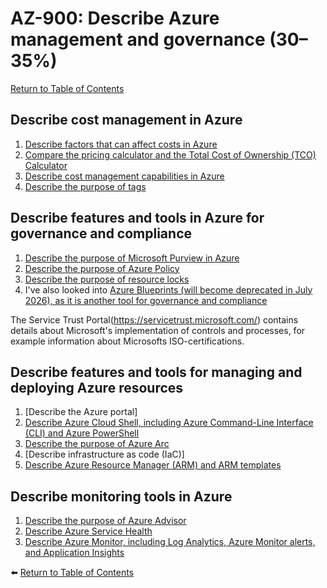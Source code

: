 # AZ-900: Describe Azure management and governance (30–35%)

[Return to Table of Contents](../README.md)

## Describe cost management in Azure

1. [Describe factors that can affect costs in Azure](11-Describe-factors-that-can-affect-costs-in-Azure.md)
1. [Compare the pricing calculator and the Total Cost of Ownership (TCO) Calculator](12-Compare-the-pricing-calculator-and-the-Total-Cost-of-Ownership-TCO-Calculator.md)
1. [Describe cost management capabilities in Azure](13-Describe-the-Microsoft-Cost-Management-tool.md)
1. [Describe the purpose of tags](14-Describe-the-purpose-of-tags.md)

## Describe features and tools in Azure for governance and compliance

1. [Describe the purpose of Microsoft Purview in Azure](21-Describe-the-purpose-of-Microsoft-Purview-in-Azure.md)
1. [Describe the purpose of Azure Policy](22-Describe-the-purpose-of-Azure-Policy.md)
1. [Describe the purpose of resource locks](23-Describe-the-purpose-of-resource-locks.md)
1. I've also looked into [Azure Blueprints (will become deprecated in July 2026), as it is another tool for governance and compliance](24-Azure-Blueprints.md)

The Service Trust Portal(https://servicetrust.microsoft.com/) contains details about Microsoft's implementation of controls and processes, for example information about Microsofts ISO-certifications. 

## Describe features and tools for managing and deploying Azure resources

1. [Describe the Azure portal]
1. [Describe Azure Cloud Shell, including Azure Command-Line Interface (CLI) and Azure PowerShell](32-Describe-Azure-Cloud-Shell-including-Azure-Command-Line-Interface-CLI-and-Azure-PowerShell.md)
1. [Describe the purpose of Azure Arc](33-Describe-the-purpose-of-Azure-Arc.md)
1. [Describe infrastructure as code (IaC)]
1. [Describe Azure Resource Manager (ARM) and ARM templates](35-Describe-Azure-Resource-Manager-ARM-and-ARM-templates.md)

## Describe monitoring tools in Azure
1. [Describe the purpose of Azure Advisor](41-Describe-the-purpose-of-Azure-Advisor.md)
1. [Describe Azure Service Health](42-Describe-Azure-Service-Health.md)
1. [Describe Azure Monitor, including Log Analytics, Azure Monitor alerts, and Application Insights](43-Describe-Azure-Monitor-including-Log-Analytics-Azure-Monitor-alerts-and-Application-Insights.md)

⬅️ [Return to Table of Contents](../README.md)